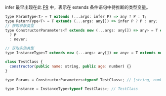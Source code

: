 infer 最早出现在此 [PR](https://github.com/Microsoft/TypeScript/pull/21496]) 中，表示在 extends 条件语句中待推断的类型变量。

```javascript
type ParamType<T> = T extends (...args: infer P) => any ? P : T;
type ReturnType<T> = T extends (...args: any[]) => infer P ? P : any;
// 获取参数类型
type ConstructorParameters<T extends new (...args: any[]) => any> = T extends new (...args: infer P) => any
  ? P
  : never;

// 获取实例类型
type InstanceType<T extends new (...args: any[]) => any> = T extends new (...args: any[]) => infer R ? R : any;

class TestClass {
  constructor(public name: string, public age: number) {}
}

type Params = ConstructorParameters<typeof TestClass>; // [string, number]

type Instance = InstanceType<typeof TestClass>; // TestClass
```
